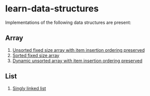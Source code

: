 # learn-data-structures

Implementations of the following data structures are present:

## Array

1. [Unsorted fixed size array with item insertion ordering preserved](src/main/java/learn/array/UnsortedArray.java)
2. [Sorted fixed size array](src/main/java/learn/array/SortedArray.java)
3. [Dynamic unsorted array with item insertion ordering preserved](src/main/java/learn/array/DynamicArray.java)

## List

1. [Singly linked list](src/main/java/learn/list/SinglyLinkedList.java)
